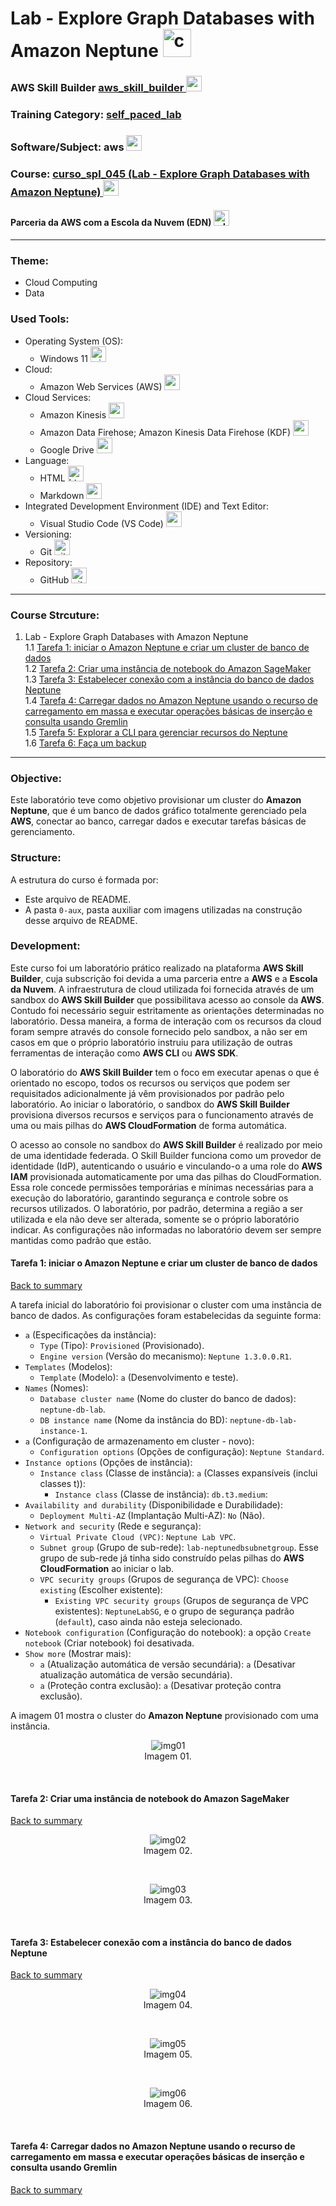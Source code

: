 # Lab - Explore Graph Databases with Amazon Neptune   <img src="./0-aux/logo_course.png" alt="curso_spl_045" width="auto" height="45">

### AWS Skill Builder <a href="../../">aws_skill_builder   <img src="https://github.com/PedroHeeger/main/blob/main/0-aux/logos/plataforma/aws_skill_builder.png" alt="aws_skill_builder" width="auto" height="25"></a>
### Training Category: <a href="../../self_paced_lab">self_paced_lab</a>
### Software/Subject: aws   <img src="https://cdn.jsdelivr.net/gh/devicons/devicon@latest/icons/amazonwebservices/amazonwebservices-original-wordmark.svg" alt="aws" width="auto" height="25">
### Course: <a href="./">curso_spl_045 (Lab - Explore Graph Databases with Amazon Neptune)   <img src="./0-aux/logo_course.png" alt="curso_spl_045" width="auto" height="25"></a>

#### Parceria da AWS com a Escola da Nuvem (EDN)   <img src="https://github.com/PedroHeeger/main/blob/main/0-aux/logos/plataforma/edn.png" alt="edn" width="auto" height="25">

---

### Theme:
- Cloud Computing
- Data

### Used Tools:
- Operating System (OS): 
  - Windows 11   <img src="https://github.com/PedroHeeger/main/blob/main/0-aux/logos/software/windows11.png" alt="windows11" width="auto" height="25">
- Cloud:
  - Amazon Web Services (AWS)   <img src="https://cdn.jsdelivr.net/gh/devicons/devicon@latest/icons/amazonwebservices/amazonwebservices-original-wordmark.svg" alt="aws" width="auto" height="25">
- Cloud Services:
  - Amazon Kinesis   <img src="https://github.com/PedroHeeger/main/blob/main/0-aux/logos/cloud/aws_kinesis.svg" alt="aws_kinesis" width="auto" height="25">
  - Amazon Data Firehose; Amazon Kinesis Data Firehose (KDF)   <img src="https://github.com/PedroHeeger/main/blob/main/0-aux/logos/cloud/aws_kdf.svg" alt="aws_kdf" width="auto" height="25">
  - Google Drive   <img src="https://github.com/PedroHeeger/main/blob/main/0-aux/logos/software/google_drive.png" alt="google_drive" width="auto" height="25">
- Language:
  - HTML   <img src="https://cdn.jsdelivr.net/gh/devicons/devicon/icons/html5/html5-original.svg" alt="html" width="auto" height="25">
  - Markdown   <img src="https://cdn.jsdelivr.net/gh/devicons/devicon/icons/markdown/markdown-original.svg" alt="markdown" width="auto" height="25">
- Integrated Development Environment (IDE) and Text Editor:
  - Visual Studio Code (VS Code)   <img src="https://cdn.jsdelivr.net/gh/devicons/devicon/icons/vscode/vscode-original.svg" alt="vscode" width="auto" height="25">
- Versioning: 
  - Git   <img src="https://cdn.jsdelivr.net/gh/devicons/devicon/icons/git/git-original.svg" alt="git" width="auto" height="25">
- Repository:
  - GitHub   <img src="https://cdn.jsdelivr.net/gh/devicons/devicon/icons/github/github-original.svg" alt="github" width="auto" height="25">

---

<a name="item0"><h3>Course Strcuture:</h3></a>
1. Lab - Explore Graph Databases with Amazon Neptune<br>
1.1 <a href="#item01.1">Tarefa 1: iniciar o Amazon Neptune e criar um cluster de banco de dados</a><br>
1.2 <a href="#item01.2">Tarefa 2: Criar uma instância de notebook do Amazon SageMaker</a><br>
1.3 <a href="#item01.3">Tarefa 3: Estabelecer conexão com a instância do banco de dados Neptune</a><br>
1.4 <a href="#item01.4">Tarefa 4: Carregar dados no Amazon Neptune usando o recurso de carregamento em massa e executar operações básicas de inserção e consulta usando Gremlin</a><br>
1.5 <a href="#item01.5">Tarefa 5: Explorar a CLI para gerenciar recursos do Neptune</a><br>
1.6 <a href="#item01.6">Tarefa 6: Faça um backup</a><br>

---

### Objective:
Este laboratório teve como objetivo provisionar um cluster do **Amazon Neptune**, que é um banco de dados gráfico totalmente gerenciado pela **AWS**, conectar ao banco, carregar dados e executar tarefas básicas de gerenciamento.  




### Structure:
A estrutura do curso é formada por:
- Este arquivo de README.
- A pasta `0-aux`, pasta auxiliar com imagens utilizadas na construção desse arquivo de README.

### Development:
Este curso foi um laboratório prático realizado na plataforma **AWS Skill Builder**, cuja subscrição foi devida a uma parceria entre a **AWS** e a **Escola da Nuvem**. A infraestrutura de cloud utilizada foi fornecida através de um sandbox do **AWS Skill Builder** que possibilitava acesso ao console da **AWS**. Contudo foi necessário seguir estritamente as orientações determinadas no laboratório. Dessa maneira, a forma de interação com os recursos da cloud foram sempre através do console fornecido pelo sandbox, a não ser em casos em que o próprio laboratório instruiu para utilização de outras ferramentas de interação como **AWS CLI** ou **AWS SDK**.

O laboratório do **AWS Skill Builder** tem o foco em executar apenas o que é orientado no escopo, todos os recursos ou serviços que podem ser requisitados adicionalmente já vêm provisionados por padrão pelo laboratório. Ao iniciar o laboratório, o sandbox do **AWS Skill Builder** provisiona diversos recursos e serviços para o funcionamento através de uma ou mais pilhas do **AWS CloudFormation** de forma automática. 

O acesso ao console no sandbox do **AWS Skill Builder** é realizado por meio de uma identidade federada. O Skill Builder funciona como um provedor de identidade (IdP), autenticando o usuário e vinculando-o a uma role do **AWS IAM** provisionada automaticamente por uma das pilhas do CloudFormation. Essa role concede permissões temporárias e mínimas necessárias para a execução do laboratório, garantindo segurança e controle sobre os recursos utilizados. O laboratório, por padrão, determina a região a ser utilizada e ela não deve ser alterada, somente se o próprio laboratório indicar. As configurações não informadas no laboratório devem ser sempre mantidas como padrão que estão.

<a name="item01.1"><h4>Tarefa 1: iniciar o Amazon Neptune e criar um cluster de banco de dados</h4></a>[Back to summary](#item0)

A tarefa inicial do laboratório foi provisionar o cluster com uma instância de banco de dados. As configurações foram estabelecidas da seguinte forma:
- `a` (Especificações da instância):
  - `Type` (Tipo): `Provisioned` (Provisionado).
  - `Engine version` (Versão do mecanismo): `Neptune 1.3.0.0.R1`.
- `Templates` (Modelos): 
  - `Template` (Modelo): `a` (Desenvolvimento e teste).
- `Names` (Nomes):
  - `Database cluster name` (Nome do cluster do banco de dados): `neptune-db-lab`.
  - `DB instance name` (Nome da instância do BD): `neptune-db-lab-instance-1`.
- `a` (Configuração de armazenamento em cluster - novo):
  - `Configuration options` (Opções de configuração): `Neptune Standard`.
- `Instance options` (Opções de instância):
  - `Instance class` (Classe de instância): `a` (Classes expansíveis (inclui classes t)):
    - `Instance class` (Classe de instância): `db.t3.medium`:
- `Availability and durability` (Disponibilidade e Durabilidade):
  - `Deployment Multi-AZ` (Implantação Multi-AZ): `No` (Não).
- `Network and security` (Rede e segurança):
  - `Virtual Private Cloud (VPC)`: `Neptune Lab VPC`.
  - `Subnet group` (Grupo de sub-rede): `lab-neptunedbsubnetgroup`. Esse grupo de sub-rede já tinha sido construído pelas pilhas do **AWS CloudFormation** ao iniciar o lab.
  - `VPC security groups` (Grupos de segurança de VPC): `Choose existing` (Escolher existente):
    - `Existing VPC security groups` (Grupos de segurança de VPC existentes): `NeptuneLabSG`, e o grupo de segurança padrão (`default`), caso ainda não esteja selecionado.
- `Notebook configuration` (Configuração do notebook): a opção `Create notebook` (Criar notebook) foi desativada.
- `Show more` (Mostrar mais):
  - `a` (Atualização automática de versão secundária): `a` (Desativar atualização automática de versão secundária).
  - `a` (Proteção contra exclusão): `a` (Desativar proteção contra exclusão).

A imagem 01 mostra o cluster do **Amazon Neptune** provisionado com uma instância.

<div align="Center"><figure>
    <img src="./0-aux/img01.png" alt="img01"><br>
    <figcaption>Imagem 01.</figcaption>
</figure></div><br>

<a name="item01.2"><h4>Tarefa 2: Criar uma instância de notebook do Amazon SageMaker</h4></a>[Back to summary](#item0)



<div align="Center"><figure>
    <img src="./0-aux/img02.png" alt="img02"><br>
    <figcaption>Imagem 02.</figcaption>
</figure></div><br>


<div align="Center"><figure>
    <img src="./0-aux/img03.png" alt="img03"><br>
    <figcaption>Imagem 03.</figcaption>
</figure></div><br>

<a name="item01.3"><h4>Tarefa 3: Estabelecer conexão com a instância do banco de dados Neptune</h4></a>[Back to summary](#item0)


<div align="Center"><figure>
    <img src="./0-aux/img04.png" alt="img04"><br>
    <figcaption>Imagem 04.</figcaption>
</figure></div><br>


<div align="Center"><figure>
    <img src="./0-aux/img05.png" alt="img05"><br>
    <figcaption>Imagem 05.</figcaption>
</figure></div><br>


<div align="Center"><figure>
    <img src="./0-aux/img06.png" alt="img06"><br>
    <figcaption>Imagem 06.</figcaption>
</figure></div><br>


<a name="item01.4"><h4>Tarefa 4: Carregar dados no Amazon Neptune usando o recurso de carregamento em massa e executar operações básicas de inserção e consulta usando Gremlin</h4></a>[Back to summary](#item0)







